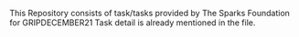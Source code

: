 This Repository consists of task/tasks provided by The Sparks Foundation for GRIPDECEMBER21 Task detail is already mentioned in the file.
